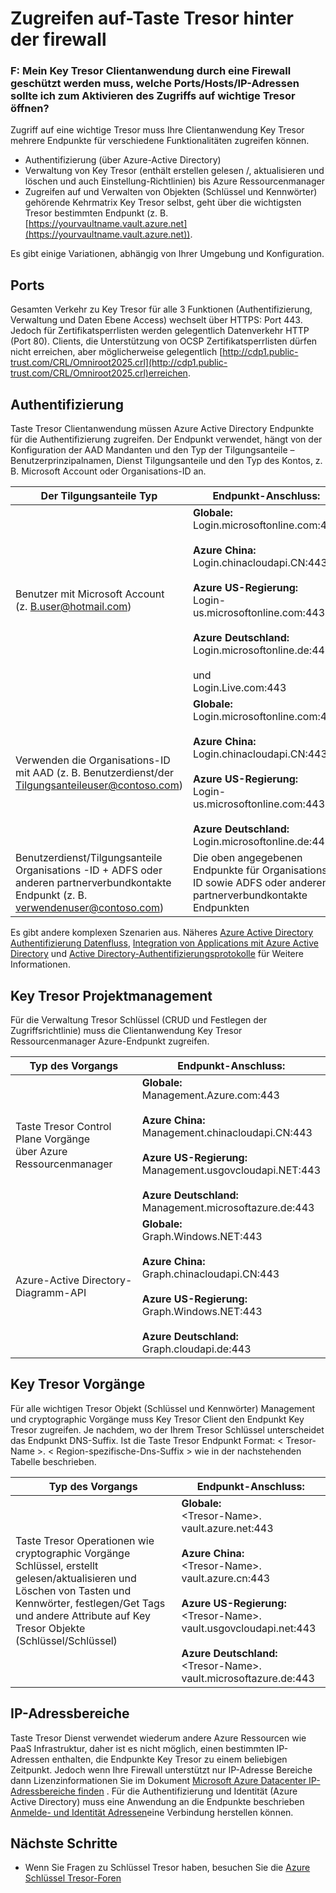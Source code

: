 <properties
    pageTitle="Zugriff auf-Taste Tresor hinter der Firewall | Microsoft Azure"
    description="Erfahren Sie, wie eine Anwendung einen Firewall-Taste Tresor zugreifen"
    services="key-vault"
    documentationCenter=""
    authors="amitbapat"
    manager="mbaldwin"
    tags="azure-resource-manager"/>

<tags
    ms.service="key-vault"
    ms.workload="identity"
    ms.tgt_pltfrm="na"
    ms.devlang="na"
    ms.topic="hero-article"
    ms.date="09/13/2016"
    ms.author="ambapat"/>

# <a name="accessing-key-vault-behind-firewall"></a>Zugreifen auf-Taste Tresor hinter der firewall
### <a name="q-my-key-vault-client-application-needs-to-be-behind-a-firewall-what-portshostsip-addresses-should-i-open-to-enable-access-to-key-vault"></a>F: Mein Key Tresor Clientanwendung durch eine Firewall geschützt werden muss, welche Ports/Hosts/IP-Adressen sollte ich zum Aktivieren des Zugriffs auf wichtige Tresor öffnen?

Zugriff auf eine wichtige Tresor muss Ihre Clientanwendung Key Tresor mehrere Endpunkte für verschiedene Funktionalitäten zugreifen können.

- Authentifizierung (über Azure-Active Directory)
- Verwaltung von Key Tresor (enthält erstellen gelesen /, aktualisieren und löschen und auch Einstellung-Richtlinien) bis Azure Ressourcenmanager
- Zugreifen auf und Verwalten von Objekten (Schlüssel und Kennwörter) gehörende Kehrmatrix Key Tresor selbst, geht über die wichtigsten Tresor bestimmten Endpunkt (z. B. [https://yourvaultname.vault.azure.net](https://yourvaultname.vault.azure.net)).  

Es gibt einige Variationen, abhängig von Ihrer Umgebung und Konfiguration.   

## <a name="ports"></a>Ports

Gesamten Verkehr zu Key Tresor für alle 3 Funktionen (Authentifizierung, Verwaltung und Daten Ebene Access) wechselt über HTTPS: Port 443. Jedoch für Zertifikatsperrlisten werden gelegentlich Datenverkehr HTTP (Port 80). Clients, die Unterstützung von OCSP Zertifikatsperrlisten dürfen nicht erreichen, aber möglicherweise gelegentlich [http://cdp1.public-trust.com/CRL/Omniroot2025.crl](http://cdp1.public-trust.com/CRL/Omniroot2025.crl)erreichen.  

## <a name="authentication"></a>Authentifizierung

Taste Tresor Clientanwendung müssen Azure Active Directory Endpunkte für die Authentifizierung zugreifen. Der Endpunkt verwendet, hängt von der Konfiguration der AAD Mandanten und den Typ der Tilgungsanteile – Benutzerprinzipalnamen, Dienst Tilgungsanteile und den Typ des Kontos, z. B. Microsoft Account oder Organisations-ID an.  

| Der Tilgungsanteile Typ | Endpunkt-Anschluss: |
|----------------|---------------|
| Benutzer mit Microsoft Account<br> (z. B.user@hotmail.com) | **Globale:**<br> Login.microsoftonline.com:443<br><br> **Azure China:**<br> Login.chinacloudapi.CN:443<br><br>**Azure US-Regierung:**<br> Login-us.microsoftonline.com:443<br><br>**Azure Deutschland:**<br> Login.microsoftonline.de:443<br><br> und <br>Login.Live.com:443   |
| Verwenden die Organisations-ID mit AAD (z. B. Benutzerdienst/der Tilgungsanteileuser@contoso.com) | **Globale:**<br> Login.microsoftonline.com:443<br><br> **Azure China:**<br> Login.chinacloudapi.CN:443<br><br>**Azure US-Regierung:**<br> Login-us.microsoftonline.com:443<br><br>**Azure Deutschland:**<br> Login.microsoftonline.de:443 |
| Benutzerdienst/Tilgungsanteile Organisations -ID + ADFS oder anderen partnerverbundkontakte Endpunkt (z. B. verwendenuser@contoso.com) | Die oben angegebenen Endpunkte für Organisations-ID sowie ADFS oder anderen partnerverbundkontakte Endpunkten |

Es gibt andere komplexen Szenarien aus. Näheres [Azure Active Directory Authentifizierung Datenfluss](/documentation/articles/active-directory-authentication-scenarios/), [Integration von Applications mit Azure Active Directory](/documentation/articles/active-directory-integrating-applications/) und [Active Directory-Authentifizierungsprotokolle](https://msdn.microsoft.com/library/azure/dn151124.aspx) für Weitere Informationen.  

## <a name="key-vault-management"></a>Key Tresor Projektmanagement

Für die Verwaltung Tresor Schlüssel (CRUD und Festlegen der Zugriffsrichtlinie) muss die Clientanwendung Key Tresor Ressourcenmanager Azure-Endpunkt zugreifen.  

| Typ des Vorgangs | Endpunkt-Anschluss: |
|----------------|---------------|
| Taste Tresor Control Plane Vorgänge<br> über Azure Ressourcenmanager | **Globale:**<br> Management.Azure.com:443<br><br> **Azure China:**<br> Management.chinacloudapi.CN:443<br><br> **Azure US-Regierung:**<br> Management.usgovcloudapi.NET:443<br><br> **Azure Deutschland:**<br> Management.microsoftazure.de:443 |
| Azure-Active Directory-Diagramm-API | **Globale:**<br> Graph.Windows.NET:443<br><br> **Azure China:**<br> Graph.chinacloudapi.CN:443<br><br> **Azure US-Regierung:**<br> Graph.Windows.NET:443<br><br> **Azure Deutschland:**<br> Graph.cloudapi.de:443 |

## <a name="key-vault-operations"></a>Key Tresor Vorgänge

Für alle wichtigen Tresor Objekt (Schlüssel und Kennwörter) Management und cryptographic Vorgänge muss Key Tresor Client den Endpunkt Key Tresor zugreifen. Je nachdem, wo der Ihrem Tresor Schlüssel unterscheidet das Endpunkt DNS-Suffix. Ist die Taste Tresor Endpunkt Format: < Tresor-Name >. < Region-spezifische-Dns-Suffix > wie in der nachstehenden Tabelle beschrieben.  

| Typ des Vorgangs | Endpunkt-Anschluss: |
|----------------|---------------|
| Taste Tresor Operationen wie cryptographic Vorgänge Schlüssel, erstellt gelesen/aktualisieren und Löschen von Tasten und Kennwörter, festlegen/Get Tags und andere Attribute auf Key Tresor Objekte (Schlüssel/Schlüssel)     | **Globale:**<br> &lt;Tresor-Name&gt;. vault.azure.net:443<br><br> **Azure China:**<br> &lt;Tresor-Name&gt;. vault.azure.cn:443<br><br> **Azure US-Regierung:**<br> &lt;Tresor-Name&gt;. vault.usgovcloudapi.net:443<br><br> **Azure Deutschland:**<br> &lt;Tresor-Name&gt;. vault.microsoftazure.de:443 |

## <a name="ip-address-ranges"></a>IP-Adressbereiche

Taste Tresor Dienst verwendet wiederum andere Azure Ressourcen wie PaaS Infrastruktur, daher ist es nicht möglich, einen bestimmten IP-Adressen enthalten, die Endpunkte Key Tresor zu einem beliebigen Zeitpunkt. Jedoch wenn Ihre Firewall unterstützt nur IP-Adresse Bereiche dann Lizenzinformationen Sie im Dokument [Microsoft Azure Datacenter IP-Adressbereiche finden](https://www.microsoft.com/download/details.aspx?id=41653) .   Für die Authentifizierung und Identität (Azure Active Directory) muss eine Anwendung an die Endpunkte beschrieben [Anmelde- und Identität Adressen](https://support.office.com/article/Office-365-URLs-and-IP-address-ranges-8548a211-3fe7-47cb-abb1-355ea5aa88a2)eine Verbindung herstellen können.

## <a name="next-steps"></a>Nächste Schritte

- Wenn Sie Fragen zu Schlüssel Tresor haben, besuchen Sie die [Azure Schlüssel Tresor-Foren](https://social.msdn.microsoft.com/forums/azure/home?forum=AzureKeyVault)
